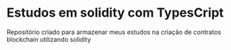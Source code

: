# Estudos em solidity com TypesCript
Repositório criado para armazenar meus estudos na criação de contratos blockchain utilizando solidity
